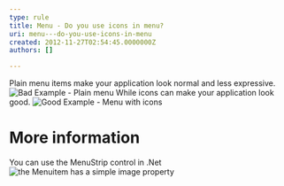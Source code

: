 ```yaml
---
type: rule
title: Menu - Do you use icons in menu?
uri: menu---do-you-use-icons-in-menu
created: 2012-11-27T02:54:45.0000000Z
authors: []

---
```


Plain menu items make your application look normal and less expressive. ![ Bad Example - Plain menu](../assets/BetterUI_PlainMenu.gif)
While icons can make your application look good.
![ Good Example - Menu with icons](../assets/BetterUI_MenuStrip.gif)
# More information

You can use the MenuStrip control in .Net
![ the Menuitem has a simple image property](../assets/BetterUI_MenuStrip_DesignView.gif)
